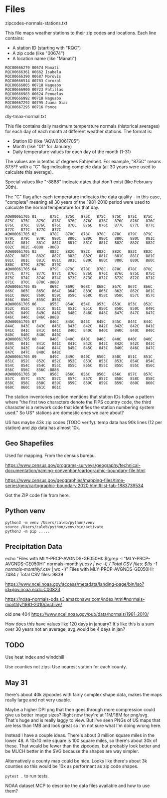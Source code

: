 # Files

zipcodes-normals-stations.txt

This file maps weather stations to their zip codes and locations. Each line contains:

- A station ID (starting with "RQC")
- A zip code (like "00674")
- A location name (like "Manati")

```
RQC00666270 00674 Manati
RQC00666361 00662 Isabela
RQC00666390 00687 Morovis
RQC00666514 00783 Corozal
RQC00666805 00718 Naguabo
RQC00666900 00723 Patillas
RQC00666983 00624 Penuelas
RQC00666992 00718 Naguabo
RQC00667292 00795 Juana Diaz
RQC00667295 00716 Ponce
```

dly-tmax-normal.txt

This file contains daily maximum temperature normals (historical averages) for each day of each month at different weather stations. The format is:

- Station ID (like "AQW00061705")
- Month (like "01" for January)
- Daily temperature values for each day of the month (1-31)

The values are in tenths of degrees Fahrenheit. For example, "875C" means 87.5°F with a "C" flag indicating complete data (all 30 years were used to calculate this average).

Special values like "-8888" indicate dates that don't exist (like February 30th).

The "C" flag after each temperature indicates the data quality - in this case, "complete" meaning all 30 years of the 1981-2010 period were used to calculate the normal temperature for that day.

```
AQW00061705 01      875C   875C   875C   875C   875C   875C   875C   875C   875C   875C   876C   876C   876C   876C   876C   876C   876C   876C   876C   876C   876C   876C   876C   876C   877C   877C   877C   877C   877C   877C   877C
AQW00061705 02      878C   878C   878C   878C   878C   879C   879C   879C   879C   879C   880C   880C   880C   880C   880C   880C   881C   881C   881C   881C   881C   881C   881C   881C   882C   882C   882C   882C   882C -8888  -8888 
AQW00061705 03      882C   882C   882C   882C   882C   882C   882C   882C   882C   882C   882C   882C   882C   881C   881C   881C   881C   881C   881C   881C   881C   881C   880C   880C   880C   880C   880C   880C   879C   879C   879C
AQW00061705 04      879C   879C   878C   878C   878C   878C   878C   877C   877C   877C   877C   876C   876C   876C   876C   875C   875C   875C   874C   874C   874C   873C   873C   872C   872C   872C   871C   871C   870C   870C -8888 
AQW00061705 05      869C   869C   868C   868C   867C   867C   866C   866C   865C   865C   864C   864C   863C   863C   862C   862C   861C   861C   860C   860C   859C   859C   858C   858C   858C   857C   857C   856C   856C   855C   855C
AQW00061705 06      855C   854C   854C   853C   853C   853C   852C   852C   852C   851C   851C   851C   851C   850C   850C   850C   849C   849C   849C   849C   848C   848C   848C   848C   847C   847C   847C   846C   846C   846C -8888 
AQW00061705 07      846C   845C   845C   845C   845C   844C   844C   844C   843C   843C   843C   843C   842C   842C   842C   842C   841C   841C   841C   841C   841C   840C   840C   840C   840C   840C   840C   840C   840C   840C   840C
AQW00061705 08      840C   840C   840C   840C   840C   840C   840C   840C   841C   841C   841C   841C   842C   842C   842C   842C   843C   843C   843C   844C   844C   845C   845C   845C   846C   846C   847C   847C   847C   848C   848C
AQW00061705 09      849C   849C   849C   850C   850C   851C   851C   851C   852C   852C   852C   852C   853C   853C   853C   854C   854C   854C   854C   854C   855C   855C   855C   855C   855C   855C   856C   856C   856C   856C -8888 
AQW00061705 10      856C   856C   856C   856C   856C   857C   857C   857C   857C   857C   857C   857C   857C   857C   858C   858C   858C   858C   858C   858C   859C   859C   859C   859C   859C   860C   860C   860C   860C   861C   861C
```

The station inventories section mentions that station IDs follow a pattern where "the first two characters denote the FIPS country code, the third character is a network code that identifies the station numbering system used." So US* stations are domestic ones we care about?

US has maybe 43k zip codes (TODO verify). temp data has 90k lines (12 per station) and zip data has almost 10k. 

## Geo Shapefiles

Used for mapping. From the census bureau.

https://www.census.gov/programs-surveys/geography/technical-documentation/naming-convention/cartographic-boundary-file.html

https://www.census.gov/geographies/mapping-files/time-series/geo/cartographic-boundary.2020.html#list-tab-1883739534

Got the ZIP code file from here.

## Python venv

```
python3 -m venv /Users/caleb/python/venv
source /Users/caleb/python/venv/bin/activate
python3 -m pip .....
```

## Precipitation Data

echo "Files with MLY-PRCP-AVGNDS-GE050HI: $(grep -l "MLY-PRCP-AVGNDS-GE050HI" normals-monthly/*.csv | wc -l) / Total CSV files: $(ls -1 normals-monthly/*.csv | wc -l)"
Files with MLY-PRCP-AVGNDS-GE050HI:     7484 / Total CSV files:     9839

https://www.ncei.noaa.gov/access/metadata/landing-page/bin/iso?id=gov.noaa.ncdc:C00823

https://noaa-normals-pds.s3.amazonaws.com/index.html#normals-monthly/1981-2010/archive/

old one 404 https://www.ncei.noaa.gov/pub/data/normals/1981-2010/

How does this have values like 120 days in january? It's like this is a sum over 30 years not an average, avg would be 4 days in jan?


## TODO

Use heat index and windchill

Use counties not zips. Use nearest station for each county.

## May 31

there's about 40k zipcodes with fairly complex shape data, makes the maps really large and not very usable.

Maybe a higher DPI png that then goes through more compression could give us better image sizes? Right now they're at 11M/18M for png/svg. That's huge and is really laggy to view. But I've seen PNGs of US maps that are less than 1MB and look great so I'm not sure what I'm doing wrong here. 

Instead I have a couple ideas. There's about 3 million square miles in the lower 48. A 10x10 mile square is 100 square miles, so there's about 30k of these. That would be fewer than the zipcodes, but probably look better and be MUCH better in the SVG because the shapes are way simpler. 

Alternatively a county map could be nice. Looks like there's about 3k counties so this would be 10x as performant as zip code shapes. 

`pytest .` to run tests.

NOAA dataset MCP to describe the data files available and how to use them?
